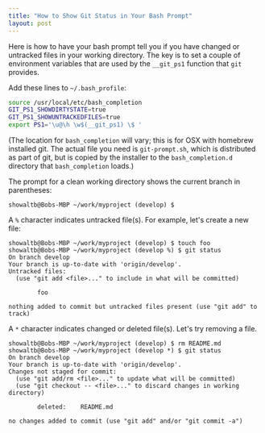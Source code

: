 ```yaml
---
title: "How to Show Git Status in Your Bash Prompt"
layout: post
---
```


Here is how to have your bash prompt tell you if you have changed or untracked
files in your working directory. The key is to set a couple of environment
variables that are used by the `__git_ps1` function that `git` provides.

Add these lines to `~/.bash_profile`:

```bash
source /usr/local/etc/bash_completion
GIT_PS1_SHOWDIRTYSTATE=true
GIT_PS1_SHOWUNTRACKEDFILES=true
export PS1='\u@\h \w$(__git_ps1) \$ '
```

(The location for `bash_completion` will vary; this is for OSX with homebrew
installed git. The actual file you need is `git-prompt.sh`, which is
distributed as part of git, but is copied by the installer to the
`bash_completion.d` directory that `bash_completion` loads.)

The prompt for a clean working directory shows the current branch in
parentheses:

```
showaltb@Bobs-MBP ~/work/myproject (develop) $
```

A `%` character indicates untracked file(s). For example, let's create a new
file:

```
showaltb@Bobs-MBP ~/work/myproject (develop) $ touch foo
showaltb@Bobs-MBP ~/work/myproject (develop %) $ git status
On branch develop
Your branch is up-to-date with 'origin/develop'.
Untracked files:
  (use "git add <file>..." to include in what will be committed)

        foo

nothing added to commit but untracked files present (use "git add" to track)
```

A `*` character indicates changed or deleted file(s). Let's try removing a
file.

```
showaltb@Bobs-MBP ~/work/myproject (develop) $ rm README.md 
showaltb@Bobs-MBP ~/work/myproject (develop *) $ git status
On branch develop
Your branch is up-to-date with 'origin/develop'.
Changes not staged for commit:
  (use "git add/rm <file>..." to update what will be committed)
  (use "git checkout -- <file>..." to discard changes in working directory)

        deleted:    README.md

no changes added to commit (use "git add" and/or "git commit -a")
```
